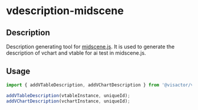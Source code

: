 # vdescription-midscene

## Description

Description generating tool for [midscene.js](https://midscenejs.com/). It is used to generate the description of vchart and vtable for ai test in midscene.js.

## Usage

```typescript
import { addVTableDescription, addVChartDescription } from '@visactor/vdescription-midscene';

addVTableDescription(vtableInstance, uniqueId);
addVChartDescription(vchartInstance, uniqueId);
```
